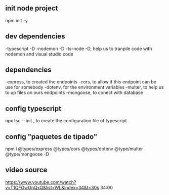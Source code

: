 ## init node project
npm init -y

## dev dependencies
-typescript -D
-nodemon -D
-ts-node -D, help us to tranpile code with nodemon and visual studio code

## dependencies
-express, to created the endpoints
-cors, to allow if this endpoint can be use for somebody
-dotenv, for the environment variables
-multer, to help us to up files on ours endpoints
-mongoose, to conect with database

## config typescript
npx tsc --init , to create the configuration file of typescript

## config "paquetes de tipado"
npm i @types/express @types/cors @types/dotenv @type/multer @type/mongoose -D

## video source
https://www.youtube.com/watch?v=T1QFGwOnQxQ&list=WL&index=34&t=30s
34:00
